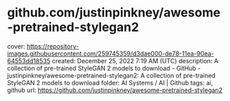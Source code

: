 # github.com/justinpinkney/awesome-pretrained-stylegan2

cover: https://repository-images.githubusercontent.com/259745359/d3dae000-de78-11ea-90ea-64553dd18535
created: December 25, 2022 7:19 AM (UTC)
description: A collection of pre-trained StyleGAN 2 models to download  - GitHub - justinpinkney/awesome-pretrained-stylegan2: A collection of pre-trained StyleGAN 2 models to download
folder: AI Systems / AI | Github
tags: ai, github
url: https://github.com/justinpinkney/awesome-pretrained-stylegan2